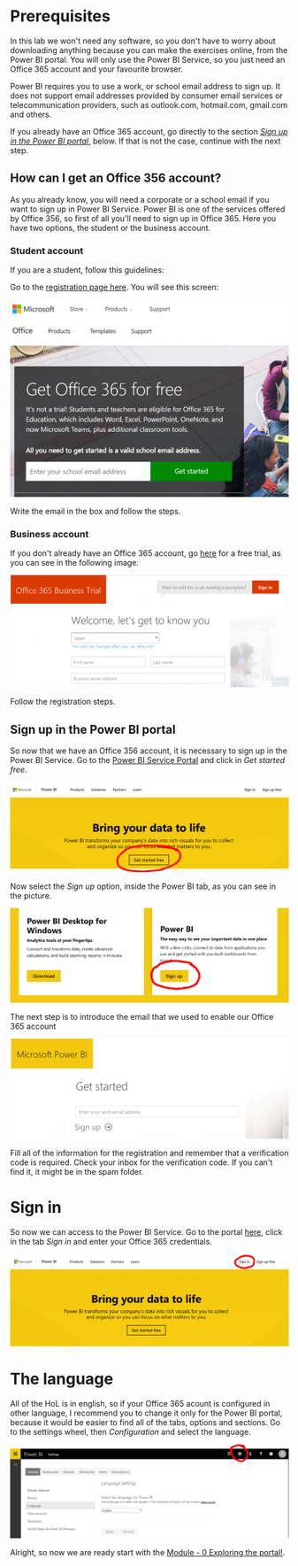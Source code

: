 # Prerequisites
In this lab we won't need any software, so you don't have to worry about downloading anything because you can make the exercises online, from the Power BI portal. You will only use the Power BI Service, so you just need an Office 365 account and your favourite browser.

Power BI requires you to use a work, or school email address to sign up. It does not support email addresses provided by consumer email services or telecommunication providers, such as outlook.com, hotmail.com, gmail.com and others.

If you already have an Office 365 account, go directly to the section [*Sign up in the Power BI portal*](https://powerbi.microsoft.com/en-us/), below. If that is not the case, continue with the next step.


## How can I get an Office 356 account?
As you already know, you will need a corporate or a school email if you want to sign up in Power BI Service. Power BI is one of the services offered by Office 356, so first of all you'll need to sign up in Office 365. Here you have two options, the student or the business account.

### Student account
If you are a student, follow this guidelines:

Go to the [registration page here](https://signup.microsoft.com/signup/). You will see this screen:

 ![](/Prerequisites/Images/1.png)


Write the email in the box and follow the steps.

### Business account
If you don't already have an Office 365 account, go [here](https://signup.microsoft.com/Signup?OfferId=8368ac6a-5797-4859-b2ec-4d32330277c9&dl=O365_BUSINESS&culture=en-US&country=ES&ali=1) for a free trial, as you can see in the following image.

 ![](/Prerequisites/Images/2.png)

Follow the registration steps.

## Sign up in the Power BI portal
So now that we have an Office 356 account, it is necessary to sign up in the Power BI Service. Go to the [Power BI Service Portal](https://powerbi.microsoft.com/en-us/) and click in *Get started free*.

 ![](/Prerequisites/Images/3.png)

Now select the *Sign up* option, inside the Power BI tab, as you can see in the picture.

 ![](/Prerequisites/Images/4.png)

The next step is to introduce the email that we used to enable our Office 365 account

 ![](/Prerequisites/Images/5.png)

Fill all of the information for the registration and remember that a verification code is required. Check your inbox for the verification code. If you can't find it, it might be in the spam folder.

# Sign in
So now we can access to the Power BI Service. Go to the portal [here](https://powerbi.microsoft.com/en-us/), click in the tab *Sign in* and enter your Office 365 credentials.

 ![](/Prerequisites/Images/5.1.png)


# The language
All of the HoL is in english, so if your Office 365 acount is configured in other language, I recommend you to change it only for the Power BI portal, because it would be easier to find all of the tabs, options and sections. Go to the settings wheel, then *Configuration* and select the language.

 ![](/Prerequisites/Images/6.png)

Alright, so now we are ready start with the [Module - 0 Exploring the portal!](https://github.com/daorti/PowerBIWorkshop/tree/master/Module%200%20-%20Exploring%20the%20portal).